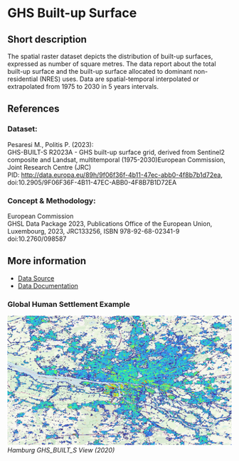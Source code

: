 # GHS Built-up Surface

## Short description

The spatial raster dataset depicts the distribution of built-up surfaces, expressed as number of square metres. 
The data report about the total built-up surface and the built-up surface allocated to dominant non-residential (NRES) uses.
Data are spatial-temporal interpolated or extrapolated from 1975 to 2030 in 5 years intervals.

## References

### Dataset:

Pesaresi M., Politis P. (2023):  
GHS-BUILT-S R2023A - GHS built-up surface grid, derived from Sentinel2 composite and Landsat, multitemporal (1975-2030)European Commission, Joint Research Centre (JRC)  
PID: http://data.europa.eu/89h/9f06f36f-4b11-47ec-abb0-4f8b7b1d72ea, doi:10.2905/9F06F36F-4B11-47EC-ABB0-4F8B7B1D72EA  

### Concept & Methodology:

European Commission  
GHSL Data Package 2023, Publications Office of the European Union, Luxembourg, 2023, JRC133256, ISBN 978-92-68-02341-9  
doi:10.2760/098587  

## More information

- [Data Source](https://ghsl.jrc.ec.europa.eu/download.php?ds=bu)
- [Data Documentation](https://ghsl.jrc.ec.europa.eu/ghs_buS2023.php)

### Global Human Settlement Example

![Example datasets outputs](GHS_Built-up_Surface.png)<br>
*Hamburg GHS_BUILT_S View (2020)*
